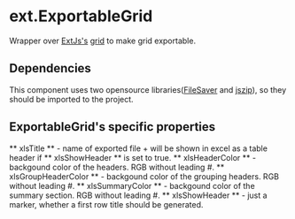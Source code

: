 # ext.ExportableGrid
Wrapper over [ExtJs's](https://www.sencha.com/products/extjs/#overview) [grid](http://docs.sencha.com/extjs/6.0/6.0.1-classic/#!/api/Ext.grid.Panel) to make grid exportable.

Dependencies
------------
This component uses two opensource libraries([FileSaver](https://github.com/eligrey/FileSaver.js) and [jszip](https://github.com/Stuk/jszip)), so they should be imported to the project.

ExportableGrid's specific properties
--------------------------
** xlsTitle ** - name of exported file + will be shown in excel as a table header if ** xlsShowHeader ** is set to true.
** xlsHeaderColor ** - backgound color of the headers. RGB without leading #.
** xlsGroupHeaderColor ** - backgound color of the grouping headers. RGB without leading #.
** xlsSummaryColor ** - backgound color of the summary section. RGB without leading #.
** xlsShowHeader ** - just a marker, whether a first row title should be generated.

